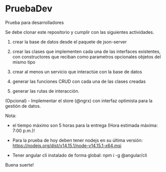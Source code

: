 # PruebaDev
Prueba para desarrolladores

Se debe clonar este repositorio y cumplir con las siguientes actividades.

1. crear la base de datos desde el paquete de json-server

2. crear las clases que implementen cada una de las interfaces existentes, con constructores que reciban como parametros opcionales objetos del mismo tipo

3. crear al menos un servicio que interactúe con la base de datos

4. generar las funciones CRUD con cada una de las clases creadas

5. generar las rutas de interacción.

(Opcional) - Implementar el store (@ngrx) con interfaz optimista para la gestión de datos.

Nota:
* el tiempo máximo son 5 horas para la entrega (Hora estimada máxima: 7:00 p.m.)!
* Para la prueba de hoy deben tener nodejs en su última versión:
https://nodejs.org/dist/v14.15.1/node-v14.15.1-x64.msi

* Tener angular cli instalado de forma global:
npm i -g @angular/cli

Buena suerte!

  
